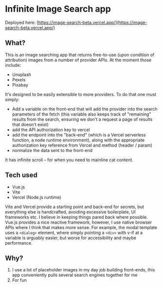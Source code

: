 # Infinite Image Search app

Deployed here:
[https://image-search-beta.vercel.app/](https://image-search-beta.vercel.app/)

## What?

This is an image searching app that returns free-to-use (upon condition of attribution) images from a number of provider APIs. At the moment those include:
- Unsplash
- Pexels
- Pixabay

It's designed to be easily extensible to more providers. To do that one must simply:
- Add a variable on the front-end that will add the provider into the search parameters of the fetch (this variable also keeps track of "remaining" results from the search, ensuring we don't a request a page of results that doesn't exist)
- add the API authorization key to vercel
- add the endpoint into the "back-end" (which is a Vercel serverless function, a node runtime environment), along with the appropriate authorization key reference from Vercel and method (header / param)
- normalize the data sent to the front-end

It has infinite scroll – for when you need to mainline cat content. 

## Tech used

- Vue.js
- Vite
- Vercel (Node.js runtime)

Vite and Vercel provide a starting point and back-end for secrets, but everything else is handcrafted, avoiding excessive boilerplate, UI frameworks etc. I believe in keeping things pared back where possible. Vue.js provides a nice reactive framework, however, I use native browser APIs where I think that makes more sense. For example, the modal template uses a `<dialog>` element, where simply pointing a `<div>` with v-if at a variable is arguably easier, but worse for accessibility and maybe performance.

## Why?

1. I use a lot of placeholder images in my day job building front-ends, this app conveniently pulls several search engines together for me
2. For fun